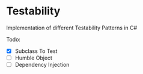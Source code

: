 # Testability

Implementation of different Testability Patterns in C#

Todo:
- [x] Subclass To Test
- [ ] Humble Object
- [ ] Dependency Injection
